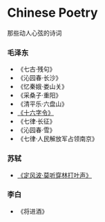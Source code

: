 # Chinese Poetry

那些动人心弦的诗词

### 毛泽东

* 《七古·残句》
* 《沁园春·长沙》
* 《忆秦娥·娄山关》
* 《采桑子·重阳》
* 《清平乐·六盘山》
* [《十六字令》](https://github.com/miracle90/Chinese-Poetry/blob/master/MaoZeDong/1.md)
* 《七律·长征》
* 《沁园春·雪》
* 《七律·人民解放军占领南京》

### 苏轼

* [《定风波·莫听穿林打叶声》](https://github.com/miracle90/Chinese-Poetry/blob/master/SuShi/1.md)

### 李白

* 《将进酒》
